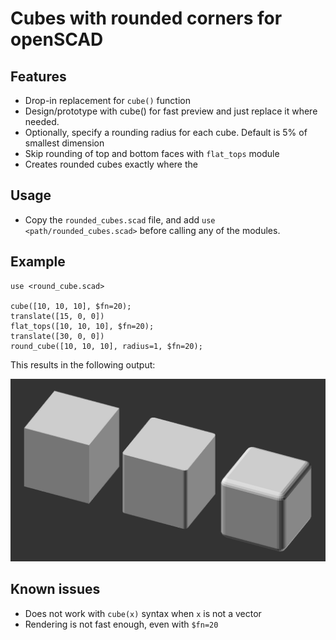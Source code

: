 # Cubes with rounded corners for openSCAD

## Features

* Drop-in replacement for `cube()` function
* Design/prototype with cube() for fast preview and just replace it where needed. 
* Optionally, specify a rounding radius for each cube. Default is 5% of
  smallest dimension 
* Skip rounding of top and bottom faces with `flat_tops` module
* Creates rounded cubes exactly where the

## Usage

* Copy the `rounded_cubes.scad` file, and add `use <path/rounded_cubes.scad>`
  before calling any of the modules.

## Example

```openscad
use <round_cube.scad>

cube([10, 10, 10], $fn=20);
translate([15, 0, 0])
flat_tops([10, 10, 10], $fn=20);
translate([30, 0, 0])
round_cube([10, 10, 10], radius=1, $fn=20);
```

This results in the following output:

![cube, flat top cube, rounded cube](cubes.png)

## Known issues

* Does not work with `cube(x)` syntax when `x` is not a vector
* Rendering is not fast enough, even with `$fn=20`
